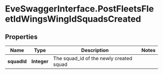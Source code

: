 # EveSwaggerInterface.PostFleetsFleetIdWingsWingIdSquadsCreated

## Properties
Name | Type | Description | Notes
------------ | ------------- | ------------- | -------------
**squadId** | **Integer** | The squad_id of the newly created squad | 



